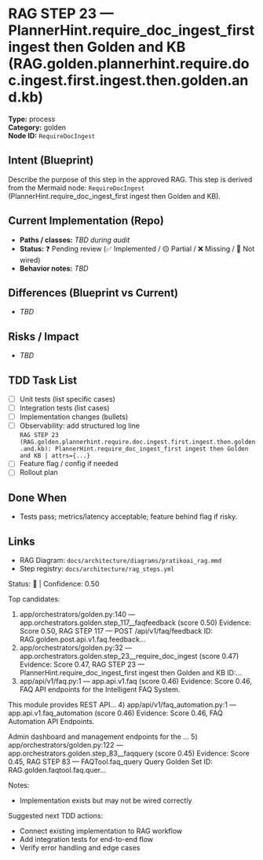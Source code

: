 # RAG STEP 23 — PlannerHint.require_doc_ingest_first ingest then Golden and KB (RAG.golden.plannerhint.require.doc.ingest.first.ingest.then.golden.and.kb)

**Type:** process  
**Category:** golden  
**Node ID:** `RequireDocIngest`

## Intent (Blueprint)
Describe the purpose of this step in the approved RAG. This step is derived from the Mermaid node: `RequireDocIngest` (PlannerHint.require_doc_ingest_first ingest then Golden and KB).

## Current Implementation (Repo)
- **Paths / classes:** _TBD during audit_
- **Status:** ❓ Pending review (✅ Implemented / 🟡 Partial / ❌ Missing / 🔌 Not wired)
- **Behavior notes:** _TBD_

## Differences (Blueprint vs Current)
- _TBD_

## Risks / Impact
- _TBD_

## TDD Task List
- [ ] Unit tests (list specific cases)
- [ ] Integration tests (list cases)
- [ ] Implementation changes (bullets)
- [ ] Observability: add structured log line  
  `RAG STEP 23 (RAG.golden.plannerhint.require.doc.ingest.first.ingest.then.golden.and.kb): PlannerHint.require_doc_ingest_first ingest then Golden and KB | attrs={...}`
- [ ] Feature flag / config if needed
- [ ] Rollout plan

## Done When
- Tests pass; metrics/latency acceptable; feature behind flag if risky.

## Links
- RAG Diagram: `docs/architecture/diagrams/pratikoai_rag.mmd`
- Step registry: `docs/architecture/rag_steps.yml`


<!-- AUTO-AUDIT:BEGIN -->
Status: 🔌  |  Confidence: 0.50

Top candidates:
1) app/orchestrators/golden.py:140 — app.orchestrators.golden.step_117__faqfeedback (score 0.50)
   Evidence: Score 0.50, RAG STEP 117 — POST /api/v1/faq/feedback
ID: RAG.golden.post.api.v1.faq.feedback...
2) app/orchestrators/golden.py:32 — app.orchestrators.golden.step_23__require_doc_ingest (score 0.47)
   Evidence: Score 0.47, RAG STEP 23 — PlannerHint.require_doc_ingest_first ingest then Golden and KB
ID:...
3) app/api/v1/faq.py:1 — app.api.v1.faq (score 0.46)
   Evidence: Score 0.46, FAQ API endpoints for the Intelligent FAQ System.

This module provides REST API...
4) app/api/v1/faq_automation.py:1 — app.api.v1.faq_automation (score 0.46)
   Evidence: Score 0.46, FAQ Automation API Endpoints.

Admin dashboard and management endpoints for the ...
5) app/orchestrators/golden.py:122 — app.orchestrators.golden.step_83__faqquery (score 0.45)
   Evidence: Score 0.45, RAG STEP 83 — FAQTool.faq_query Query Golden Set
ID: RAG.golden.faqtool.faq.quer...

Notes:
- Implementation exists but may not be wired correctly

Suggested next TDD actions:
- Connect existing implementation to RAG workflow
- Add integration tests for end-to-end flow
- Verify error handling and edge cases
<!-- AUTO-AUDIT:END -->